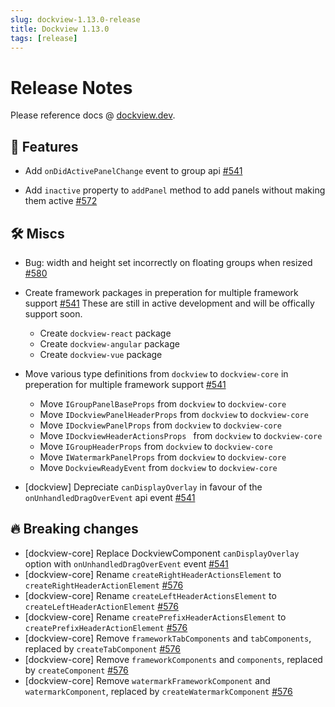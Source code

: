 ```yaml
---
slug: dockview-1.13.0-release
title: Dockview 1.13.0
tags: [release]
---
```


# Release Notes

Please reference docs @ [dockview.dev](https://dockview.dev).

## 🚀 Features

-   Add `onDidActivePanelChange` event to group api [#541](https://github.com/mathuo/dockview/pull/541)

-   Add `inactive` property to `addPanel` method to add panels without making them active [#572](https://github.com/mathuo/dockview/issues/572)

## 🛠 Miscs

-   Bug: width and height set incorrectly on floating groups when resized [#580](https://github.com/mathuo/dockview/issues/580)

-   Create framework packages in preperation for multiple framework support [#541](https://github.com/mathuo/dockview/pull/541)
    These are still in active development and will be offically support soon.

    -   Create `dockview-react` package
    -   Create `dockview-angular` package
    -   Create `dockview-vue` package

-   Move various type definitions from `dockview` to `dockview-core` in preperation for multiple framework support [#541](https://github.com/mathuo/dockview/pull/541)

    -   Move `IGroupPanelBaseProps` from `dockview` to `dockview-core`
    -   Move `IDockviewPanelHeaderProps` from `dockview` to `dockview-core`
    -   Move `IDockviewPanelProps` from `dockview` to `dockview-core`
    -   Move `IDockviewHeaderActionsProps ` from `dockview` to `dockview-core`
    -   Move `IGroupHeaderProps` from `dockview` to `dockview-core`
    -   Move `IWatermarkPanelProps` from `dockview` to `dockview-core`
    -   Move `DockviewReadyEvent` from `dockview` to `dockview-core`

-   [dockview] Depreciate `canDisplayOverlay` in favour of the `onUnhandledDragOverEvent` api event [#541](https://github.com/mathuo/dockview/pull/541)

## 🔥 Breaking changes

-   [dockview-core] Replace DockviewComponent `canDisplayOverlay` option with `onUnhandledDragOverEvent` event [#541](https://github.com/mathuo/dockview/pull/541)
-   [dockview-core] Rename `createRightHeaderActionsElement` to `createRightHeaderActionElement` [#576](https://github.com/mathuo/dockview/pull/576)
-   [dockview-core] Rename `createLeftHeaderActionsElement` to `createLeftHeaderActionElement` [#576](https://github.com/mathuo/dockview/pull/576)
-   [dockview-core] Rename `createPrefixHeaderActionsElement` to `createPrefixHeaderActionElement` [#576](https://github.com/mathuo/dockview/pull/576)
-   [dockview-core] Remove `frameworkTabComponents` and `tabComponents`, replaced by `createTabComponent` [#576](https://github.com/mathuo/dockview/pull/576)
-   [dockview-core] Remove `frameworkComponents` and `components`, replaced by `createComponent` [#576](https://github.com/mathuo/dockview/pull/576)
-   [dockview-core] Remove `watermarkFrameworkComponent` and `watermarkComponent`, replaced by `createWatermarkComponent` [#576](https://github.com/mathuo/dockview/pull/576)
